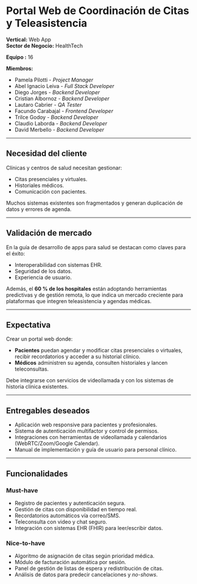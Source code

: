 # Portal Web de Coordinación de Citas y Teleasistencia

**Vertical:** Web App  
**Sector de Negocio:** HealthTech

**Equipo :** 16

**Miembros:**

- Pamela Pilotti - _Project Manager_
- Abel Ignacio Leiva - _Full Stack Developer_
- Diego Jorges - _Backend Developer_
- Cristian Albornoz - _Backend Developer_
- Lautaro Cabrier - _QA Tester_
- Facundo Carabajal - _Frontend Developer_
- Trilce Godoy - _Backend Developer_
- Claudio Laborda - _Backend Developer_
- David Merbello - _Backend Developer_

---

## Necesidad del cliente

Clínicas y centros de salud necesitan gestionar:

- Citas presenciales y virtuales.
- Historiales médicos.
- Comunicación con pacientes.

Muchos sistemas existentes son fragmentados y generan duplicación de datos y errores de agenda.

---

## Validación de mercado

En la guía de desarrollo de apps para salud se destacan como claves para el éxito:

- Interoperabilidad con sistemas EHR.
- Seguridad de los datos.
- Experiencia de usuario.

Además, el **60 % de los hospitales** están adoptando herramientas predictivas y de gestión remota, lo que indica un mercado creciente para plataformas que integren teleasistencia y agendas médicas.

---

## Expectativa

Crear un portal web donde:

- **Pacientes** puedan agendar y modificar citas presenciales o virtuales, recibir recordatorios y acceder a su historial clínico.
- **Médicos** administren su agenda, consulten historiales y lancen teleconsultas.

Debe integrarse con servicios de videollamada y con los sistemas de historia clínica existentes.

---

## Entregables deseados

- Aplicación web responsive para pacientes y profesionales.
- Sistema de autenticación multifactor y control de permisos.
- Integraciones con herramientas de videollamada y calendarios (WebRTC/Zoom/Google Calendar).
- Manual de implementación y guía de usuario para personal clínico.

---

## Funcionalidades

### Must-have

- Registro de pacientes y autenticación segura.
- Gestión de citas con disponibilidad en tiempo real.
- Recordatorios automáticos vía correo/SMS.
- Teleconsulta con video y chat seguro.
- Integración con sistemas EHR (FHIR) para leer/escribir datos.

### Nice-to-have

- Algoritmo de asignación de citas según prioridad médica.
- Módulo de facturación automática por sesión.
- Panel de gestión de listas de espera y redistribución de citas.
- Análisis de datos para predecir cancelaciones y _no-shows_.
